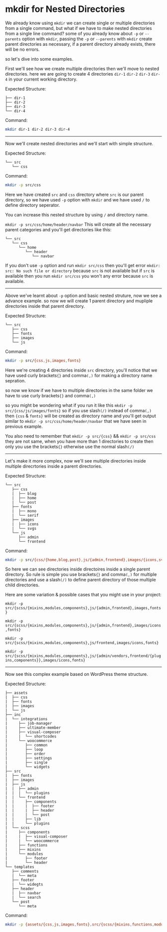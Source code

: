 # mkdir for Nested Directories

We already know using `mkdir` we can create single or multiple directories from a single command, but what if we have to make nested directories from a single line command? some of you already know about `-p` or `--parents` option with `mkdir`, passing the `-p` or `--parents` with `mkdir` create parent directories as necessary, if a parent directory already exists, there will be no errors.

so let's dive into some examples.

First we'll see how we create multiple directories then we'll move to nested directories.
here we are going to create 4 directories `dir-1` `dir-2` `dir-3` `dir-4` in your current working directory.

Expected Structure:

```
├── dir-1
├── dir-2
├── dir-3
└── dir-4
```

Command:

```bash
mkdir dir-1 dir-2 dir-3 dir-4
```

---

Now we'll create nested directories and we'll start with simple structure.

Expected Structure:

```
└── src
   └── css
```

Command:

```bash
mkdir -p src/css
```

Here we have created `src` and `css` directory where `src` is our parent directory, so we have used `-p` option with `mkdir` and we have used `/` to define directory seperator.

You can increase this nested structure by using `/` and directory name.

`mkdir -p src/css/home/header/navbar`
This will create all the necessary parent categories and you'll get directories like this:

```
└── src
   └── css
      └── home
         └── header
            └── navbar
```

If you don't use `-p` option and run `mkdir src/css` then you'll get error `mkdir: src: No such file or directory` because `src` is not available but if `src` is available then you run `mkdir src/css` you won't any error because `src` is available.

---

Above we've learnt about `-p` option and basic nested struture, now we see a advance example.
so now we will create 1 parent directory and mupliple directories inside that parent directory.

Expected Structure:

```
└── src
   ├── css
   ├── fonts
   ├── images
   └── js
```

Command:

```bash
mkdir -p src/{css,js,images,fonts}
```

Here we're creating 4 directories inside `src` directory, you'll notice that we have used curly brackets`{}` and comma`(,)` for making a directory name sepration.

so now we know if we have to multiple directories in the same folder we have to use curly brackets`{}` and comma`(,)`

so you might be wondering what if you run it like this `mkdir -p src/{css/js/images/fonts}` so if you use slash`(/)` instead of comma`(,)` then `{css` & `fonts}` will be created as directory name and you'll get output similar to `mkdir -p src/css/home/header/navbar` that we have seen in previous example.

You also need to remember that `mkdir -p src/{css}` && `mkdir -p src/css` they are not same, when you have more than 1 directories to create then only you use the brackets`{}` otherwise use the normal slash`(/)`

---

Let's make it more complex, now we'll see multiple directories inside multiple direcrtories inside a parent directories.

Expected Structure:

```
└── src
   ├── css
   |  ├── blog
   |  ├── home
   |  └── post
   ├── fonts
   |  ├── mono
   |  └── serif
   ├── images
   |  ├── icons
   |  └── svgs
   └── js
      ├── admin
      └── frontend
```

Command:

```bash
mkdir -p src/{css/{home,blog,post},js/{admin,frontend},images/{icons,svgs},fonts/{mono,serif}}
```

So here we can see directories inside directoires inside a single parent directory. So rule is simple you use brackets`{}` and comma`(,)` for multiple directories and use a slash`(/)` to define parent directory of those multiple child directories.

Here are some variation & possible cases that you might use in your project:

`mkdir -p src/{scss/{mixins,modules,components},js/{admin,frontend},images,fonts}`

`mkdir -p src/{scss/{mixins,modules,components},js/{admin,frontend},images/icons,fonts}`

`mkdir -p src/{scss/{mixins,modules,components},js/frontend,images/icons,fonts}`

`mkdir -p src/{scss/{mixins,modules,components},js/{admin/vendors,frontend/{plugins,components}},images/icons,fonts}`

---

Now see this complex example based on WordPress theme structure.

Expected Structure:

```
├── assets
|  ├── css
|  ├── fonts
|  ├── images
|  └── js
├── inc
|  └── integrations
|     ├── job-manager
|     ├── ultimate-member
|     ├── visual-composer
|     |  └── shortcodes
|     └── woocommerce
|        ├── common
|        ├── loop
|        ├── order
|        ├── settings
|        ├── single
|        └── widgets
├── src
|  ├── fonts
|  ├── images
|  ├── js
|  |  ├── admin
|  |  |  └── plugins
|  |  └── frontend
|  |     ├── components
|  |     |  ├── footer
|  |     |  ├── header
|  |     |  └── post
|  |     ├── lib
|  |     └── plugins
|  └── scss
|     ├── components
|     |  ├── visual-composer
|     |  └── woocommerce
|     ├── functions
|     ├── mixins
|     └── modules
|        ├── footer
|        └── header
└── templates
   ├── comments
   |  └── meta
   ├── footer
   |  └── widegts
   ├── header
   |  ├── navbar
   |  └── search
   └── post
      └── meta
```

Command:

```bash
mkdir -p {assets/{css,js,images,fonts},src/{scss/{mixins,functions,modules/{header,footer},components/{woocommerce,visual-composer}},js/{admin/plugins,frontend/{plugins,components/{header,footer,post},lib}},images,fonts},inc/integrations/{woocommerce/{loop,single,common,order,settings,widgets},job-manager,ultimate-member,visual-composer/shortcodes},templates/{header/{navbar,search},footer/widegts,post/meta,comments/meta}}
```
